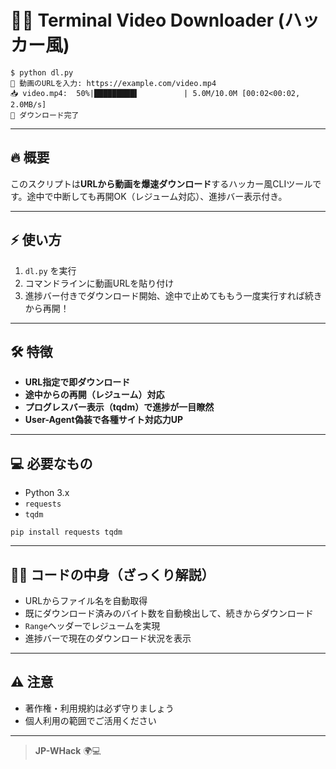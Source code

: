 # 🏴‍☠️ Terminal Video Downloader (ハッカー風)

```
$ python dl.py
🎯 動画のURLを入力: https://example.com/video.mp4
📥 video.mp4:  50%|█████████▌          | 5.0M/10.0M [00:02<00:02, 2.0MB/s]
🎉 ダウンロード完了
```

---

## 🔥 概要

このスクリプトは**URLから動画を爆速ダウンロード**するハッカー風CLIツールです。途中で中断しても再開OK（レジューム対応）、進捗バー表示付き。

---

## ⚡ 使い方

1. `dl.py` を実行
2. コマンドラインに動画URLを貼り付け
3. 進捗バー付きでダウンロード開始、途中で止めてももう一度実行すれば続きから再開！

---

## 🛠️ 特徴

- **URL指定で即ダウンロード**
- **途中からの再開（レジューム）対応**
- **プログレスバー表示（tqdm）で進捗が一目瞭然**
- **User-Agent偽装で各種サイト対応力UP**

---

## 💻 必要なもの

- Python 3.x
- `requests`
- `tqdm`

```
pip install requests tqdm
```

---

## 🧑‍💻 コードの中身（ざっくり解説）

- URLからファイル名を自動取得
- 既にダウンロード済みのバイト数を自動検出して、続きからダウンロード
- `Range`ヘッダーでレジュームを実現
- 進捗バーで現在のダウンロード状況を表示

---

## ⚠️ 注意

- 著作権・利用規約は必ず守りましょう
- 個人利用の範囲でご活用ください

---

> **JP-WHack** 🌍💻
